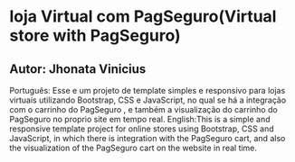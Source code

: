 # loja Virtual com PagSeguro(Virtual store with PagSeguro) 
## Autor: Jhonata Vinicius 
Português: Esse e um projeto de template simples e responsivo para lojas virtuais utilizando Bootstrap, CSS e JavaScript, no qual se há a integração com o carrinho do PagSeguro , e também a visualização do carrinho do PagSeguro no proprio site em tempo real.
English:This is a simple and responsive template project for online stores using Bootstrap, CSS and JavaScript, in which there is integration with the PagSeguro cart, and also the visualization of the PagSeguro cart on the website in real time.
